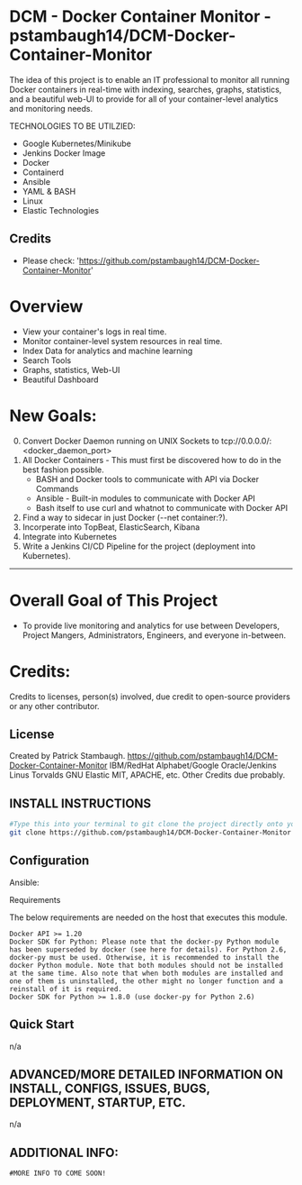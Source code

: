 # DCM - Docker Container Monitor - pstambaugh14/DCM-Docker-Container-Monitor

The idea of this project is to enable an IT professional to monitor all running Docker containers in real-time with indexing, searches, graphs, statistics, and a beautiful web-UI to provide for all of your container-level analytics and monitoring needs.

TECHNOLOGIES TO BE UTILZIED:
- Google Kubernetes/Minikube
- Jenkins Docker Image
- Docker
- Containerd
- Ansible
- YAML & BASH
- Linux
- Elastic Technologies

## Credits

- Please check: 'https://github.com/pstambaugh14/DCM-Docker-Container-Monitor'

# Overview
- View your container's logs in real time.
- Monitor container-level system resources in real time.
- Index Data for analytics and machine learning
- Search Tools
- Graphs, statistics, Web-UI
- Beautiful Dashboard

# New Goals:
0) Convert Docker Daemon running on UNIX Sockets to tcp://0.0.0.0/:<docker_daemon_port>
1) All Docker Containers - This must first be discovered how to do in the best fashion possible.
	- BASH and Docker tools to communicate with API via Docker Commands
	- Ansible - Built-in modules to communicate with Docker API
	- Bash itself to use curl and whatnot to communicate with Docker API
2) Find a way to sidecar in just Docker (--net container:?).
3) Incorperate into TopBeat, ElasticSearch, Kibana
4) Integrate into Kubernetes
5) Write a Jenkins CI/CD Pipeline for the project (deployment into Kubernetes).

-----------------------------------------------------------------------------------------------------------------------------

# Overall Goal of This Project
- To provide live monitoring and analytics for use between Developers, Project Mangers, Administrators, Engineers, and everyone in-between.


# Credits:
Credits to licenses, person(s) involved, due credit to open-source providers or any other contributor.  

## License
Created by Patrick Stambaugh.
https://github.com/pstambaugh14/DCM-Docker-Container-Monitor
IBM/RedHat
Alphabet/Google
Oracle/Jenkins
Linus Torvalds
GNU
Elastic
MIT, APACHE, etc. Other Credits due probably.

## INSTALL INSTRUCTIONS
```sh
#Type this into your terminal to git clone the project directly onto your machine:
git clone https://github.com/pstambaugh14/DCM-Docker-Container-Monitor
```

## Configuration
Ansible: 

Requirements

The below requirements are needed on the host that executes this module.

    Docker API >= 1.20
    Docker SDK for Python: Please note that the docker-py Python module has been superseded by docker (see here for details). For Python 2.6, docker-py must be used. Otherwise, it is recommended to install the docker Python module. Note that both modules should not be installed at the same time. Also note that when both modules are installed and one of them is uninstalled, the other might no longer function and a reinstall of it is required.
    Docker SDK for Python >= 1.8.0 (use docker-py for Python 2.6)

## Quick Start
n/a

## ADVANCED/MORE DETAILED INFORMATION ON INSTALL, CONFIGS, ISSUES, BUGS, DEPLOYMENT, STARTUP, ETC.
n/a

## ADDITIONAL INFO:

```
#MORE INFO TO COME SOON!
```

